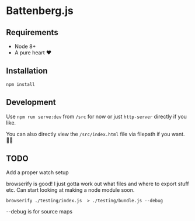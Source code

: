 # Battenberg.js

## Requirements

- Node 8+
- A pure heart ❤️

## Installation

`npm install`

## Development

Use `npm run serve:dev` from `/src` for now or just `http-server` directly if you like.

You can also directly view the `/src/index.html` file via filepath if you want. 🤷‍♀

## TODO

Add a proper watch setup

browserify is good! I just gotta work out what files and where to export stuff etc. Can start looking at making a node module soon.

`browserify ./testing/index.js  > ./testing/bundle.js --debug`

--debug is for source maps
